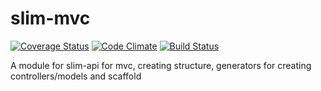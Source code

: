 # slim-mvc
[![Coverage Status](https://coveralls.io/repos/slimphp-api/slim-mvc/badge.svg?branch=master&service=github)](https://coveralls.io/github/slimphp-api/slim-mvc?branch=master)
[![Code Climate](https://codeclimate.com/github/slimphp-api/slim-mvc/badges/gpa.svg)](https://codeclimate.com/github/slimphp-api/slim-mvc)
[![Build Status](https://travis-ci.org/slimphp-api/slim-mvc.svg?branch=master)](https://travis-ci.org/slimphp-api/slim-mvc)

A module for slim-api for mvc, creating structure, generators for creating controllers/models and scaffold
